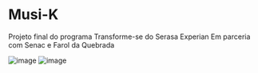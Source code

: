 # Musi-K
Projeto final do programa Transforme-se do Serasa Experian
Em parceria com Senac e Farol da Quebrada

![image](https://github.com/user-attachments/assets/7ffed980-3009-402d-963c-91f79560055c)
![image](https://github.com/user-attachments/assets/326806e4-e78d-4f50-9a87-71b128435164)
